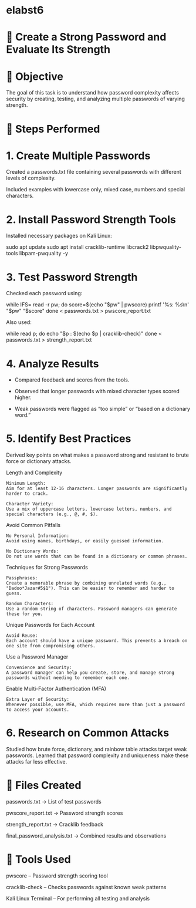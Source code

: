 # elabst6
# 🔐 Create a Strong Password and Evaluate Its Strength

# 🧩 Objective

The goal of this task is to understand how password complexity affects security by creating, testing, and analyzing multiple passwords of varying strength.

# 🧱 Steps Performed

# 1. Create Multiple Passwords

Created a passwords.txt file containing several passwords with different levels of complexity.

Included examples with lowercase only, mixed case, numbers and special characters.

# 2. Install Password Strength Tools

Installed necessary packages on Kali Linux:

sudo apt update
sudo apt install cracklib-runtime libcrack2 libpwquality-tools libpam-pwquality -y

# 3. Test Password Strength

Checked each password using:

while IFS= read -r pw; do
  score=$(echo "$pw" | pwscore)
  printf '%s: %s\n' "$pw" "$score"
done < passwords.txt > pwscore_report.txt

Also used:

while read p; do
  echo "$p : $(echo $p | cracklib-check)"
done < passwords.txt > strength_report.txt

# 4. Analyze Results

 - Compared feedback and scores from the tools.

 - Observed that longer passwords with mixed character types scored higher.

 - Weak passwords were flagged as “too simple” or “based on a dictionary word.”

# 5. Identify Best Practices

Derived key points on what makes a password strong and resistant to brute force or dictionary attacks.

Length and Complexity

    Minimum Length: 
    Aim for at least 12-16 characters. Longer passwords are significantly harder to crack.

    Character Variety: 
    Use a mix of uppercase letters, lowercase letters, numbers, and special characters (e.g., @, #, $).

Avoid Common Pitfalls

    No Personal Information: 
    Avoid using names, birthdays, or easily guessed information.

    No Dictionary Words: 
    Do not use words that can be found in a dictionary or common phrases.

Techniques for Strong Passwords

    Passphrases: 
    Create a memorable phrase by combining unrelated words (e.g., "Dadoo*Jazar#5$1"). This can be easier to remember and harder to guess.

    Random Characters: 
    Use a random string of characters. Password managers can generate these for you.

Unique Passwords for Each Account

    Avoid Reuse: 
    Each account should have a unique password. This prevents a breach on one site from compromising others.

Use a Password Manager

    Convenience and Security: 
    A password manager can help you create, store, and manage strong passwords without needing to remember each one.

Enable Multi-Factor Authentication (MFA)

    Extra Layer of Security: 
    Whenever possible, use MFA, which requires more than just a password to access your accounts.

# 6. Research on Common Attacks

Studied how brute force, dictionary, and rainbow table attacks target weak passwords.
Learned that password complexity and uniqueness make these attacks far less effective.

# 📄 Files Created

passwords.txt → List of test passwords

pwscore_report.txt → Password strength scores

strength_report.txt → Cracklib feedback

final_password_analysis.txt → Combined results and observations

# 🧰 Tools Used

pwscore – Password strength scoring tool

cracklib-check – Checks passwords against known weak patterns

Kali Linux Terminal – For performing all testing and analysis

